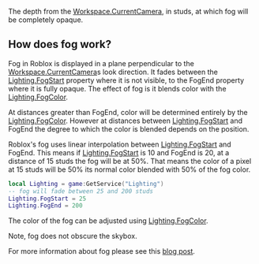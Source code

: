 The depth from the [Workspace.CurrentCamera](https://developer.roblox.com/api-reference/property/Workspace/CurrentCamera), in studs, at which fog will be completely opaque.

## How does fog work?

Fog in Roblox is displayed in a plane perpendicular to the [Workspace.CurrentCamera](https://developer.roblox.com/api-reference/property/Workspace/CurrentCamera)s look direction. It fades between the [Lighting.FogStart](https://developer.roblox.com/api-reference/property/Lighting/FogStart) property where it is not visible, to the FogEnd property where it is fully opaque. The effect of fog is it blends color with the [Lighting.FogColor](https://developer.roblox.com/api-reference/property/Lighting/FogColor).

At distances greater than FogEnd, color will be determined entirely by the [Lighting.FogColor](https://developer.roblox.com/api-reference/property/Lighting/FogColor). However at distances between [Lighting.FogStart](https://developer.roblox.com/api-reference/property/Lighting/FogStart) and FogEnd the degree to which the color is blended depends on the position.

Roblox's fog uses linear interpolation between [Lighting.FogStart](https://developer.roblox.com/api-reference/property/Lighting/FogStart) and FogEnd. This means if [Lighting.FogStart](https://developer.roblox.com/api-reference/property/Lighting/FogStart) is 10 and FogEnd is 20, at a distance of 15 studs the fog will be at 50%. That means the color of a pixel at 15 studs will be 50% its normal color blended with 50% of the fog color.

```lua
local Lighting = game:GetService("Lighting")
-- fog will fade between 25 and 200 studs
Lighting.FogStart = 25
Lighting.FogEnd = 200
```

The color of the fog can be adjusted using [Lighting.FogColor](https://developer.roblox.com/api-reference/property/Lighting/FogColor).

Note, fog does not obscure the skybox.

For more information about fog please see this [blog post][1].

[1]: https://blog.roblox.com/2011/12/roblox-secrets-revealed-fog-blog/